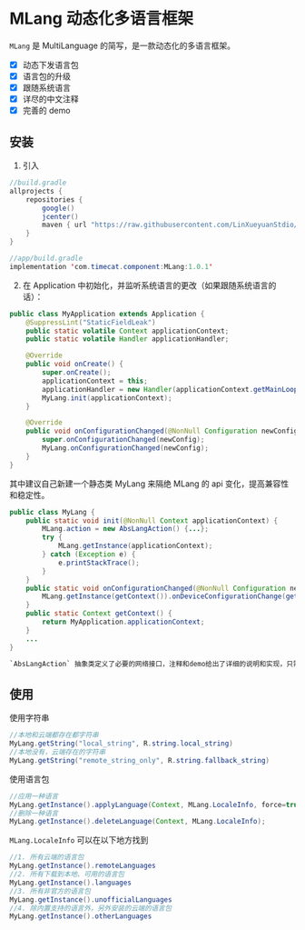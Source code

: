# MLang 动态化多语言框架

`MLang` 是 MultiLanguage 的简写，是一款动态化的多语言框架。

- [x] 动态下发语言包
- [x] 语言包的升级
- [x] 跟随系统语言
- [x] 详尽的中文注释
- [x] 完善的 demo

## 安装

1. 引入

```java
//build.gradle
allprojects {
    repositories {
        google()
        jcenter()
        maven { url "https://raw.githubusercontent.com/LinXueyuanStdio/MLang/main/dist" }
    }
}

//app/build.gradle
implementation 'com.timecat.component:MLang:1.0.1'
```

2. 在 Application 中初始化，并监听系统语言的更改（如果跟随系统语言的话）：
```java
public class MyApplication extends Application {
    @SuppressLint("StaticFieldLeak")
    public static volatile Context applicationContext;
    public static volatile Handler applicationHandler;

    @Override
    public void onCreate() {
        super.onCreate();
        applicationContext = this;
        applicationHandler = new Handler(applicationContext.getMainLooper());
        MyLang.init(applicationContext);
    }

    @Override
    public void onConfigurationChanged(@NonNull Configuration newConfig) {
        super.onConfigurationChanged(newConfig);
        MyLang.onConfigurationChanged(newConfig);
    }
}

```
其中建议自己新建一个静态类 MyLang 来隔绝 MLang 的 api 变化，提高兼容性和稳定性。
```java
public class MyLang {
    public static void init(@NonNull Context applicationContext) {
        MLang.action = new AbsLangAction() {...};
        try {
            MLang.getInstance(applicationContext);
        } catch (Exception e) {
            e.printStackTrace();
        }
    }
    public static void onConfigurationChanged(@NonNull Configuration newConfig) {
        MLang.getInstance(getContext()).onDeviceConfigurationChange(getContext(), newConfig);
    }
    public static Context getContext() {
        return MyApplication.applicationContext;
    }
    ...
}

`AbsLangAction` 抽象类定义了必要的网络接口，注释和demo给出了详细的说明和实现，只需照抄即可。

```
## 使用

使用字符串
```java
//本地和云端都存在都字符串
MyLang.getString("local_string", R.string.local_string)
//本地没有，云端存在的字符串
MyLang.getString("remote_string_only", R.string.fallback_string)
```
使用语言包
```java
//应用一种语言
MyLang.getInstance().applyLanguage(Context, MLang.LocaleInfo, force=true, init=false);
//删除一种语言
MyLang.getInstance().deleteLanguage(Context, MLang.LocaleInfo);
```
`MLang.LocaleInfo` 可以在以下地方找到
```java
//1. 所有云端的语言包
MyLang.getInstance().remoteLanguages
//2. 所有下载到本地、可用的语言包
MyLang.getInstance().languages
//3. 所有非官方的语言包
MyLang.getInstance().unofficialLanguages
//4. 除内置支持的语言外，另外安装的云端的语言包
MyLang.getInstance().otherLanguages
```

